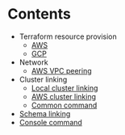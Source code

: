 # Contents

- Terraform resource provision
    - [AWS](./terraform/aws/README.md)
    - [GCP](./terraform/gcp/README.md)
- Network
    - [AWS VPC peering](./doc/network/aws-vpc-peering.md)
- Cluster linking
    - [Local cluster linking](./doc/cluster-linking/local-public-cc.md)
    - [AWS cluster linking](./doc/cluster-linking/aws-private-cc.md)
    - [Common command](./doc/cluster-linking/common-cmd.md)
- [Schema linking](./doc/schema-linking.md)
- [Console command](./doc/console-test.md)